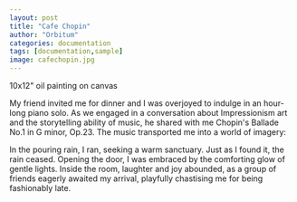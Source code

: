 ```yaml
---
layout: post
title: "Cafe Chopin"
author: "Orbitum"
categories: documentation
tags: [documentation,sample]
image: cafechopin.jpg
---
```


10x12" oil painting on canvas


My friend invited me for dinner and I was overjoyed to indulge in an hour-long piano solo. As we engaged in a conversation about Impressionism art and the storytelling ability of music, he shared with me Chopin's Ballade No.1 in G minor, Op.23. The music transported me into a world of imagery:

In the pouring rain, I ran, seeking a warm sanctuary. Just as I found it, the rain ceased. Opening the door, I was embraced by the comforting glow of gentle lights. Inside the room, laughter and joy abounded, as a group of friends eagerly awaited my arrival, playfully chastising me for being fashionably late. 
